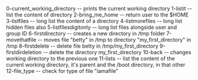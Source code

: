 0-current_working_directory -- prints the current working directory
1-listit -- list the content of directory
2-bring_me_home -- return user to the $HOME
3-listfiles -- long list the content of a directory
4-listmorefiles -- long list hidden files also
5-listfilesdigitonly -- long list files alongside user and group ID
6-firstdirectory -- creates a new directory in /tmp folder
7-movethatfile -- moves file "betty" in /tmp to directory "my_first_directory" in /tmp
8-firstdelete -- delete file betty in /tmp/my_first_directory
9-firstdirdeletion -- delete the directory my_first_directory
10-back -- changes working directory to the previous one
11-lists --  list the content of the current working directory, it's parent and the /boot directory, in that other
12-file_type -- check for type of file "iamafile"
